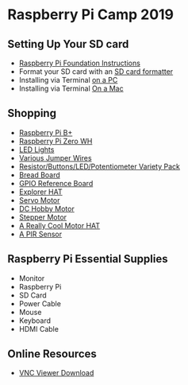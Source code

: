 # Raspberry Pi Camp 2019

## Setting Up Your SD card
- [Raspberry Pi Foundation Instructions](https://projects.raspberrypi.org/en/projects/raspberry-pi-setting-up/3)
- Format your SD card with an [SD card formatter](https://www.sdcard.org/downloads/formatter/index.html)
- Installing via Terminal [on a PC](https://trendblog.net/install-raspbian-sd-card-os-x-windows/) 
- Installing via Terminal [On a Mac](https://www.macworld.co.uk/how-to/mac/how-to-set-up-raspberry-pi-3-with-mac-3637490/)

## Shopping
- [Raspberry Pi B+](https://www.adafruit.com/product/3775)
- [Raspberry Pi Zero WH](https://www.adafruit.com/product/3708)
- [LED Lights](https://www.amazon.com/eBoot-Pieces-Emitting-Diodes-Assorted/dp/B06XPV4CSH/ref=sxin_2_ac_d_rm?keywords=led&pd_rd_i=B06XPV4CSH&pd_rd_r=8f301bb6-1556-43cf-97c4-bf402ef905c4&pd_rd_w=SEJuq&pd_rd_wg=X1Mxy&pf_rd_p=91b604bb-c371-4573-970f-bed68a552852&pf_rd_r=WRKZBY91QAKZ9HYWQPWH&qid=1560889883&s=gateway)
- [Various Jumper Wires](https://www.amazon.com/Multicolored-Breadboard-Dupont-Jumper-Wires/dp/B073X7P6N2/ref=sr_1_1_sspa?keywords=male+to+male+jumper+wires&qid=1560890011&s=gateway&sr=8-1-spons&psc=1)
- [Resistor/Buttons/LED/Potentiometer Variety Pack](https://www.amazon.com/ELEGOO-Electronics-Component-resistors-Potentiometer/dp/B01ERPXFZK/ref=sr_1_7?keywords=resistors&qid=1560890067&s=gateway&sr=8-7)
- [Bread Board](https://www.amazon.com/Breadboard-Solderless-Prototype-Universal-Raspberry/dp/B07LF84HWK/ref=sr_1_9?keywords=breadboard&qid=1560890185&s=gateway&sr=8-9)
- [GPIO Reference Board](https://www.amazon.com/GPIO-Reference-Board-Raspberry-Model/dp/B00RHG18E2/ref=sr_1_3?crid=3JPGRZC6SLQ8C&keywords=gpio+reference+board&qid=1560890253&s=gateway&sprefix=GPIO+reference%2Caps%2C153&sr=8-3)
- [Explorer HAT](https://www.amazon.com/PIM082-Explorer-HAT-40-Pin-Raspberry/dp/B00WWQ20MG/ref=sr_1_1?keywords=explorer+hat+pro&qid=1560890568&s=gateway&sr=8-1)
- [Servo Motor](https://www.adafruit.com/product/155)
- [DC Hobby Motor](https://www.adafruit.com/product/711)
- [Stepper Motor](https://www.adafruit.com/product/324)
- [A Really Cool Motor HAT](https://www.adafruit.com/product/2348)
- [A PIR Sensor](https://www.amazon.com/DIYmall-HC-SR501-Infrared-Sensor-Arduino/dp/B07CSM3K63/ref=sr_1_5?crid=2PVE37OEZ3ZXM&keywords=pir+sensor&qid=1561071993&s=gateway&sprefix=PIR+%2Caps%2C162&sr=8-5)


## Raspberry Pi Essential Supplies
- Monitor
- Raspberry Pi
- SD Card
- Power Cable
- Mouse
- Keyboard
- HDMI Cable


## Online Resources
- [VNC Viewer Download](https://www.realvnc.com/en/connect/download/viewer/)
